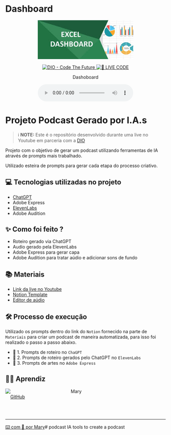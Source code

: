 # Dashboard
<p align="center">
<img 
    src="Icon_Dash.jpg"
    width="300"
/>
</p>

<p align="center">
<a href="https://dio.me/">
    <img 
        src="https://img.shields.io/badge/DIO-Code_The_Future-28DA77?logo=youtube" 
        alt="DIO - Code The Future">
</a>
<a href="https://dio.me/">
<img 
    src="https://img.shields.io/badge/🔴_LIVE_CODE-FF5E72" 
    alt="🔴 LIVE CODE">
</a>
</p>

<p align="center">
    Dashoboard
</p>

<div align="center">
    <audio src="Podcast_Filo_mixagem.mp3" controls title="Podcast editado"></audio>
</div>

# Projeto Podcast Gerado por I.A.s


 > ℹ️ **NOTE:** Este é o repositório desenvolvido durante uma live no Youtube em parceria com a [DIO](https://dio.me)

Projeto com o objetivo de gerar um podcast utilizando ferramentas de IA através de prompts mais trabalhado.

Utilizado esteira de prompts para gerar cada etapa do processo criativo.

## 💻 Tecnologias utilizadas no projeto

- [ChatGPT](https://chat.openai.com/) 
- Adobe Express
- [ElevenLabs](https://beta.elevenlabs.io/)
- Adobe Audition

## ✨ Como foi feito ?

- Roteiro gerado via ChatGPT
- Audio gerado pela ElevenLabs
- Adobe Express para gerar capa
- Adobe Audition para tratar aúdio e adicionar sons de fundo

## 📚 Materiais

- [Link da live no Youtube](https://www.youtube.com)
- [Notion Template](https://helpful-jump-17b.notion.site/PAS-Podcast-AI-Studio-210489e15d7a4a73b743bb159e45d06f?pvs=4)
- [Editor de aúdio](https://www.capcut.com/editor?from_page=landing_page&__action_from=picture_V%C3%ADdeos%20profissionais%20em%20minutos,%20n%C3%A3o%20em%20horas.)


## 🛠️ Processo de execução

Utilizado os prompts dentro do link do `Notion` fornecido na parte de `Materiais` para criar um podcast de maneira automatizada, para isso foi realizado o passo a passo abaixo.

- 🤖 1. Prompts de roteiro no `ChaGPT`
- 🤖 2. Prompts de roteiro gerados pelo ChatGPT no  `ElevenLabs`
- 🤖 3. Prompts de artes no `Adobe Express`

## 👨‍💻 Aprendiz

<p>
    <img 
      align=left 
      margin=10 
      width=190 
      src="https://github.com/user-attachments/assets/0ebc176a-3bb4-4f88-b37a-62ff54b2309c"
    />
    <p>&nbsp&nbsp&nbsp Mary <br>
    &nbsp&nbsp&nbsp
    <a 
        href="https://github.com/maryinthebox">
        GitHub
  
    
  
   
<br/><br/>
<p>

---

⌨️ com 💜 por [Mary](https://github.com/maryinthebox)# podcast
IA tools to create a podcast

